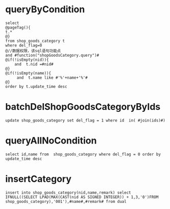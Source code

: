 queryByCondition
===


    select 
    @pageTag(){
    t.*
    @}
    from shop_goods_category t
    where del_flag=0 
    @//数据权限，该sql语句功能点  
    and #function("shopGoodsCategory.query")#
    @if(!isEmpty(nid)){
        and  t.nid =#nid#
    @}
    @if(!isEmpty(name)){
         and  t.name like #'%'+name+'%'#
    @}
    order by t.update_time desc

batchDelShopGoodsCategoryByIds
===
    update shop_goods_category set del_flag = 1 where id  in( #join(ids)#)
    
queryAllNoCondition
===
    select id,name from  shop_goods_category where del_flag = 0 order by update_time desc
  
insertCategory   
===
    insert into shop_goods_category(nid,name,remark) select
    IFNULL((SELECT LPAD(MAX(CAST(nid AS SIGNED INTEGER)) + 1,3,'0')FROM shop_goods_category),'001'),#name#,#remark# from dual